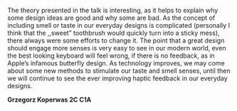 The theory presented in the talk is interesting, as it helps to explain why some design ideas are good and why some are bad. As the concept of including smell or taste in our everyday designs is complicated (personally I think that the ,,sweet” toothbrush would quickly turn into a sticky mess), there always were some efforts to change it. The point that a great design should engage more senses is very easy to see in our modern world, even the best looking keyboard will feel wrong, if there is no feedback, as in Apple’s infamous butterfly design. As technology improves, we may come about some new methods to stimulate our taste and smell senses, until then we will continue to see the ever improving haptic feedback in our everyday designs. 



**Grzegorz Koperwas 2C C1A**

